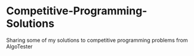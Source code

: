 # Competitive-Programming-Solutions
Sharing some of my solutions to competitive programming problems from AlgoTester
